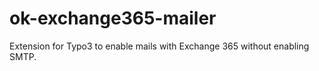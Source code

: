 # ok-exchange365-mailer
Extension for Typo3 to enable mails with Exchange 365 without enabling SMTP.
